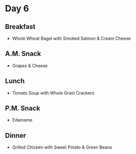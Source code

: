 # Day 6
## Breakfast
- Whole Wheat Bagel with Smoked Salmon & Cream Cheese
## A.M. Snack
- Grapes & Cheese
## Lunch
- Tomato Soup with Whole Grain Crackers
## P.M. Snack
- Edamame
## Dinner
- Grilled Chicken with Sweet Potato & Green Beans

